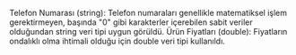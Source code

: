 Telefon Numarası (string): Telefon numaraları genellikle matematiksel işlem gerektirmeyen, başında "0" gibi karakterler içerebilen sabit veriler olduğundan string veri tipi uygun görüldü.
Ürün Fiyatları (double): Fiyatların ondalıklı olma ihtimali olduğu için double veri tipi kullanıldı.
